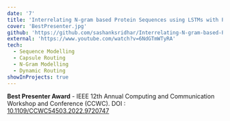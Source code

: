 ```yaml
---
date: '7'
title: 'Interrelating N-gram based Protein Sequences using LSTMs with Parallel Capsule Routing'
cover: 'BestPresenter.jpg'
github: 'https://github.com/sashanksridhar/Interrelating-N-gram-based-Protein-Sequences-using-LSTMs-with-Parallel-Capsule-Routing'
external: 'https://www.youtube.com/watch?v=6NdGTmWTyRA'
tech:
  - Sequence Modelling
  - Capsule Routing
  - N-Gram Modelling
  - Dynamic Routing
showInProjects: true
---
```


**Best Presenter Award** - IEEE 12th Annual Computing and Communication Workshop and Conference (CCWC). DOI : [10.1109/CCWC54503.2022.9720747](https://ieeexplore.ieee.org/document/9720747)

